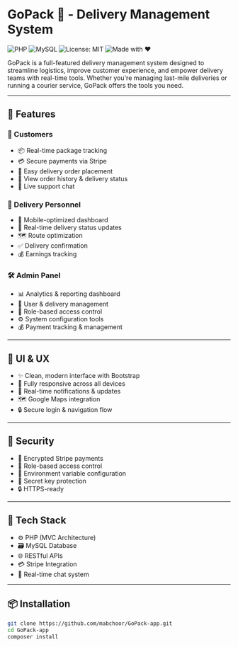 # GoPack 🚚 - Delivery Management System

![PHP](https://img.shields.io/badge/PHP-7.4%2B-blue?logo=php)
![MySQL](https://img.shields.io/badge/MySQL-5.7%2B-orange?logo=mysql)
![License: MIT](https://img.shields.io/badge/License-MIT-green.svg)
![Made with ❤️](https://img.shields.io/badge/Made%20with-%F0%9F%92%96-ff69b4)

GoPack is a full-featured delivery management system designed to streamline logistics, improve customer experience, and empower delivery teams with real-time tools. Whether you're managing last-mile deliveries or running a courier service, GoPack offers the tools you need.

---

## 🚀 Features

### 👤 Customers
- 📦 Real-time package tracking
- 💳 Secure payments via Stripe
- 📝 Easy delivery order placement
- 📜 View order history & delivery status
- 💬 Live support chat

### 🚴 Delivery Personnel
- 📱 Mobile-optimized dashboard
- 🔄 Real-time delivery status updates
- 🗺️ Route optimization
- ✅ Delivery confirmation
- 💰 Earnings tracking

### 🛠️ Admin Panel
- 📊 Analytics & reporting dashboard
- 👥 User & delivery management
- 🔐 Role-based access control
- ⚙️ System configuration tools
- 💰 Payment tracking & management

---

## 🎨 UI & UX

- ✨ Clean, modern interface with Bootstrap
- 📱 Fully responsive across all devices
- 🔔 Real-time notifications & updates
- 🗺️ Google Maps integration
- 🔒 Secure login & navigation flow

---

## 🔐 Security

- 🔐 Encrypted Stripe payments
- 👮 Role-based access control
- 🧾 Environment variable configuration
- 🚫 Secret key protection
- 🔒 HTTPS-ready

---

## 🧠 Tech Stack

- ⚙️ PHP (MVC Architecture)
- 🗃️ MySQL Database
- 🌐 RESTful APIs
- 💳 Stripe Integration
- 💬 Real-time chat system

---

## 📦 Installation

```bash
git clone https://github.com/mabchoor/GoPack-app.git
cd GoPack-app
composer install
